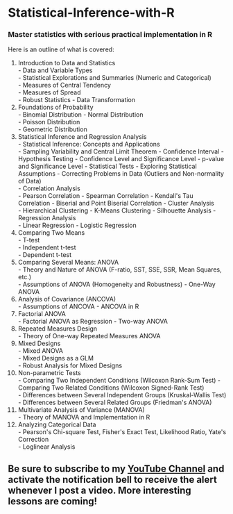 # Statistical-Inference-with-R
### Master statistics with serious practical implementation in R

Here is an outline of what is covered:
1.	Introduction to Data and Statistics		
		- Data and Variable Types	 
		- Statistical Explorations and Summaries (Numeric and Categorical)	
		- Measures of Central Tendency	
		- Measures of Spread	
		- Robust Statistics	
		- Data Transformation	
2.	Foundations of Probability		
		- Binomial Distribution	
		- Normal Distribution	
		- Poisson Distribution	
		- Geometric Distribution	
3.	Statistical Inference and Regression Analysis		
		- Statistical Inference: Concepts and Applications	
			- Sampling Variability and Central Limit Theorem
			- Confidence Interval
			- Hypothesis Testing
			- Confidence Level and Significance Level
			- p-value and Significance Level 
			- Statistical Tests
		- Exploring Statistical Assumptions	
		- Correcting Problems in Data (Outliers and Non-normality of Data)	
		- Correlation Analysis	
			- Pearson Correlation
			- Spearman Correlation
			- Kendall's Tau Correlation
			- Biserial and Point Biserial Correlation
		- Cluster Analysis	
			- Hierarchical Clustering
			- K-Means Clustering
			- Silhouette Analysis
		- Regression Analysis 	
			- Linear Regression
			- Logistic Regression
4.	Comparing Two Means		
		- T-test	
		  - Independent t-test	
		  - Dependent t-test	
5.	Comparing Several Means: ANOVA		
		- Theory and Nature of ANOVA (F-ratio, SST, SSE, SSR, Mean Squares, etc.)	
		- Assumptions of ANOVA (Homogeneity and Robustness)	
		- One-Way ANOVA	
6.	Analysis of Covariance (ANCOVA)		
		- Assumptions of ANCOVA	
		- ANCOVA in R	
7.	Factorial ANOVA		
		- Factorial ANOVA as Regression	
		- Two-way ANOVA	
8.	Repeated Measures Design		
		- Theory of One-way Repeated Measures ANOVA	
9.	Mixed Designs		
		- Mixed ANOVA	
		- Mixed Designs as a GLM	
		- Robust Analysis for Mixed Designs	
10.	Non-parametric Tests		
		- Comparing Two Independent Conditions (Wilcoxon Rank-Sum Test)	
		- Comparing Two Related Conditions (Wilcoxon Signed-Rank Test)	
		- Differences between Several Independent Groups (Kruskal-Wallis Test)	
		- Differences between Several Related Groups (Friedman's ANOVA)	
11.	Multivariate Analysis of Variance (MANOVA)		
		- Theory of MANOVA and Implementation in R	
12.	Analyzing Categorical Data		
		- Pearson's Chi-square Test, Fisher's Exact Test, Likelihood Ratio, Yate's Correction	
		- Loglinear Analysis

## Be sure to subscribe to my [YouTube Channel](https://www.youtube.com/c/@ElijahAppiah) and activate the notification bell to receive the alert whenever I post a video. More interesting lessons are coming!

